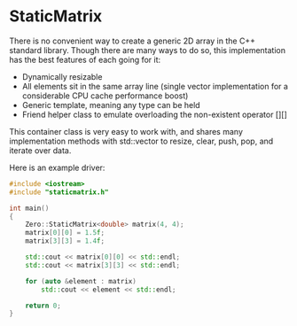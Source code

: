 StaticMatrix
============

There is no convenient way to create a generic 2D array in the C++ standard library.  Though there are many ways to do so, this implementation has the best features of each going for it:

* Dynamically resizable
* All elements sit in the same array line (single vector implementation for a considerable CPU cache performance boost)
* Generic template, meaning any type can be held
* Friend helper class to emulate overloading the non-existent operator [][]

This container class is very easy to work with, and shares many implementation methods with std::vector to resize, clear,  push, pop, and iterate over data.

Here is an example driver:

```cpp
#include <iostream>
#include "staticmatrix.h"

int main()
{
    Zero::StaticMatrix<double> matrix(4, 4);
    matrix[0][0] = 1.5f;
    matrix[3][3] = 1.4f;

    std::cout << matrix[0][0] << std::endl;
    std::cout << matrix[3][3] << std::endl;

    for (auto &element : matrix)
        std::cout << element << std::endl;

    return 0;
}

```
